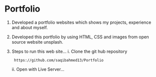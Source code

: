 # Portfolio

1. Developed a portfolio websites which shows my projects, experience and about myself.
2. Developed this portfolio by using HTML, CSS and images from open source website unsplash.
3. Steps to run this web site...
   i. Clone the git hub repository
   
     ```
      https://github.com/saqibahmed13/Portfolio
     ```
   ii. Open with Live Server...
      

